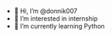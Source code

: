 - 👋 Hi, I’m @donnik007
- 👀 I’m interested in internship
- 🌱 I’m currently learning Python

<!---
donnik007/donnik007 is a ✨ special ✨ repository because its `README.md` (this file) appears on your GitHub profile.
You can click the Preview link to take a look at your changes.
--->
